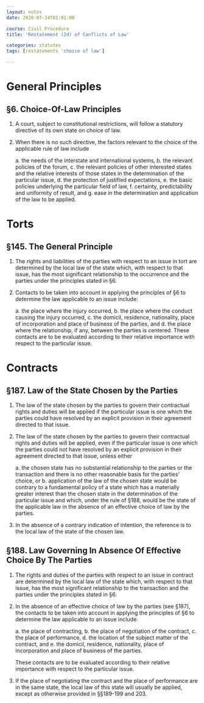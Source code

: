 ```yaml
---
layout: notes 
date: 2020-07-14T01:01:00

course: Civil Procedure
title: 'Restatement (2d) of Conflicts of Law'

categories: statutes
tags: [restatements 'choice of law']

---
```


# General Principles

## §6. Choice-Of-Law Principles

1. A court, subject to constitutional restrictions, will follow a statutory directive of its own state on choice of law.

2. When there is no such directive, the factors relevant to the choice of the applicable rule of law include 

    a. the needs of the interstate and international systems, 
    b. the relevant policies of the forum, 
    c. the relevant policies of other interested states and the relative interests of those states in the determination of the particular issue, 
    d. the protection of justified expectations, 
    e. the basic policies underlying the particular field of law, 
    f. certainty, predictability and uniformity of result, and 
    g. ease in the determination and application of the law to be applied.

# Torts

## §145. The General Principle

1.  The rights and liabilities of the parties with respect to an issue in tort are determined by the local law of the state which, with respect to that issue, has the most significant relationship to the occurrence and the parties under the principles stated in §6.
2.  Contacts to be taken into account in applying the principles of §6 to determine the law applicable to an issue include:

    a.  the place where the injury occurred,
    b.  the place where the conduct causing the injury occurred,
    c.  the domicil, residence, nationality, place of incorporation and place of business of the parties, and
    d.  the place where the relationship, if any, between the parties is centered.
These contacts are to be evaluated according to their relative importance with respect to the particular issue.

# Contracts

## §187. Law of the State Chosen by the Parties

1.  The law of the state chosen by the parties to govern their contractual rights and duties will be applied if the particular issue is one which the parties could have resolved by an explicit provision in their agreement directed to that issue.

2.  The law of the state chosen by the parties to govern their contractual rights and duties will be applied, even if the particular issue is one which the parties could not have resolved by an explicit provision in their agreement directed to that issue, unless either

    a.  the chosen state has no substantial relationship to the parties or the transaction and there is no other reasonable basis for the parties' choice, or
    b.  application of the law of the chosen state would be contrary to a fundamental policy of a state which has a materially greater interest than the chosen state in the determination of the particular issue and which, under the rule of §188, would be the state of the applicable law in the absence of an effective choice of law by the parties.

3.  In the absence of a contrary indication of intention, the reference is to the local law of the state of the chosen law.

## §188. Law Governing In Absence Of Effective Choice By The Parties

1.  The rights and duties of the parties with respect to an issue in contract are determined by the local law of the state which, with respect to that issue, has the most significant relationship to the transaction and the parties under the principles stated in §6.

2.  In the absence of an effective choice of law by the parties (see §187), the contacts to be taken into account in applying the principles of §6 to determine the law applicable to an issue include:

    a.  the place of contracting,
    b.  the place of negotiation of the contract,
    c.  the place of performance,
    d.  the location of the subject matter of the contract, and
    e.  the domicil, residence, nationality, place of incorporation and place of business of the parties.

    These contacts are to be evaluated according to their relative importance with respect to the particular issue.

3.  If the place of negotiating the contract and the place of performance are in the same state, the local law of this state will usually be applied, except as otherwise provided in §§189-199 and 203.
